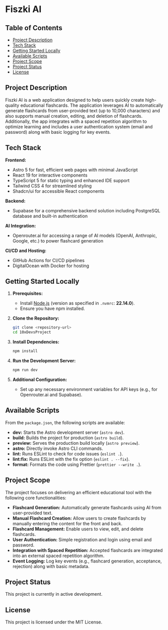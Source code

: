 # Fiszki AI

## Table of Contents
- [Project Description](#project-description)
- [Tech Stack](#tech-stack)
- [Getting Started Locally](#getting-started-locally)
- [Available Scripts](#available-scripts)
- [Project Scope](#project-scope)
- [Project Status](#project-status)
- [License](#license)

## Project Description
Fiszki AI is a web application designed to help users quickly create high-quality educational flashcards. The application leverages AI to automatically generate flashcards from user-provided text (up to 10,000 characters) and also supports manual creation, editing, and deletion of flashcards. Additionally, the app integrates with a spaced repetition algorithm to optimize learning and includes a user authentication system (email and password) along with basic logging for key events.

## Tech Stack
**Frontend:**
- Astro 5 for fast, efficient web pages with minimal JavaScript
- React 19 for interactive components
- TypeScript 5 for static typing and enhanced IDE support
- Tailwind CSS 4 for streamlined styling
- Shadcn/ui for accessible React components

**Backend:**
- Supabase for a comprehensive backend solution including PostgreSQL database and built-in authentication

**AI Integration:**
- Openrouter.ai for accessing a range of AI models (OpenAI, Anthropic, Google, etc.) to power flashcard generation

**CI/CD and Hosting:**
- GitHub Actions for CI/CD pipelines
- DigitalOcean with Docker for hosting

## Getting Started Locally
1. **Prerequisites:**
   - Install [Node.js](https://nodejs.org/) (version as specified in `.nvmrc`: **22.14.0**).
   - Ensure you have npm installed.

2. **Clone the Repository:**
   ```bash
   git clone <repository-url>
   cd 10xDevsProject
   ```

3. **Install Dependencies:**
   ```bash
   npm install
   ```

4. **Run the Development Server:**
   ```bash
   npm run dev
   ```

5. **Additional Configuration:**
   - Set up any necessary environment variables for API keys (e.g., for Openrouter.ai and Supabase).

## Available Scripts
From the `package.json`, the following scripts are available:

- **dev:** Starts the Astro development server (`astro dev`).
- **build:** Builds the project for production (`astro build`).
- **preview:** Serves the production build locally (`astro preview`).
- **astro:** Directly invoke Astro CLI commands.
- **lint:** Runs ESLint to check for code issues (`eslint .`).
- **lint:fix:** Runs ESLint with the fix option (`eslint . --fix`).
- **format:** Formats the code using Prettier (`prettier --write .`).

## Project Scope
The project focuses on delivering an efficient educational tool with the following core functionalities:
- **Flashcard Generation:** Automatically generate flashcards using AI from user-provided text.
- **Manual Flashcard Creation:** Allow users to create flashcards by manually entering the content for the front and back.
- **Flashcard Management:** Enable users to view, edit, and delete flashcards.
- **User Authentication:** Simple registration and login using email and password.
- **Integration with Spaced Repetition:** Accepted flashcards are integrated into an external spaced repetition algorithm.
- **Event Logging:** Log key events (e.g., flashcard generation, acceptance, rejection) along with basic metadata.

## Project Status
This project is currently in active development. 

## License
This project is licensed under the MIT License. 
